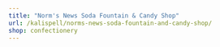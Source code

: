 ```yaml
---
title: "Norm's News Soda Fountain & Candy Shop"
url: /kalispell/norms-news-soda-fountain-and-candy-shop/
shop: confectionery
---
```

